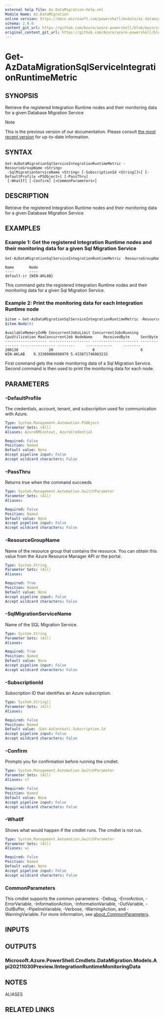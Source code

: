 ```yaml
---
external help file: Az.DataMigration-help.xml
Module Name: Az.DataMigration
online version: https://docs.microsoft.com/powershell/module/az.datamigration/get-azdatamigrationsqlserviceintegrationruntimemetric
schema: 2.0.0
content_git_url: https://github.com/Azure/azure-powershell/blob/main/src/DataMigration/DataMigration/help/Get-AzDataMigrationSqlServiceIntegrationRuntimeMetric.md
original_content_git_url: https://github.com/Azure/azure-powershell/blob/main/src/DataMigration/DataMigration/help/Get-AzDataMigrationSqlServiceIntegrationRuntimeMetric.md
---
```


# Get-AzDataMigrationSqlServiceIntegrationRuntimeMetric

## SYNOPSIS
Retrieve the registered Integration Runtime nodes and their monitoring data for a given Database Migration Service

> [!NOTE]
>This is the previous version of our documentation. Please consult [the most recent version](/powershell/module/az.datamigration/get-azdatamigrationsqlserviceintegrationruntimemetric) for up-to-date information.

## SYNTAX

```
Get-AzDataMigrationSqlServiceIntegrationRuntimeMetric -ResourceGroupName <String>
 -SqlMigrationServiceName <String> [-SubscriptionId <String[]>] [-DefaultProfile <PSObject>] [-PassThru]
 [-WhatIf] [-Confirm] [<CommonParameters>]
```

## DESCRIPTION
Retrieve the registered Integration Runtime nodes and their monitoring data for a given Database Migration Service

## EXAMPLES

### Example 1: Get the registered Integration Runtime nodes and their monitoring data for a given Sql Migration Service
```powershell
Get-AzDataMigrationSqlServiceIntegrationRuntimeMetric -ResourceGroupName "MyResourceGroup" -SqlMigrationServiceName "MySqlMigrationService" | Select *
```

```output
Name       Node
----       ----
default-ir {WIN-AKLAB}
```

This command gets the registered Integration Runtime nodes and their monitoring data for a given Sql Migration Service.

### Example 2: Print the monitoring data for each Integration Runtime node
```powershell
$item = Get-AzDataMigrationSqlServiceIntegrationRuntimeMetric -ResourceGroupName "MyResourceGroup" -SqlMigrationService "MySqlMigrationService"
$item.Node[0] 
```

```output
AvailableMemoryInMb ConcurrentJobsLimit ConcurrentJobsRunning CpuUtilization MaxConcurrentJob NodeName     ReceivedByte     SentByte
------------------- ------------------- --------------------- -------------- ---------------- --------     ------------     --------
200138              20                  0                     8                               WIN-AKLAB    9.33309006690979 5.433871746063232
```

First command gets the node monitoring data of a Sql Migration Service.
Second command is then used to print the monitoring data for each node.

## PARAMETERS

### -DefaultProfile
The credentials, account, tenant, and subscription used for communication with Azure.

```yaml
Type: System.Management.Automation.PSObject
Parameter Sets: (All)
Aliases: AzureRMContext, AzureCredential

Required: False
Position: Named
Default value: None
Accept pipeline input: False
Accept wildcard characters: False
```

### -PassThru
Returns true when the command succeeds

```yaml
Type: System.Management.Automation.SwitchParameter
Parameter Sets: (All)
Aliases:

Required: False
Position: Named
Default value: None
Accept pipeline input: False
Accept wildcard characters: False
```

### -ResourceGroupName
Name of the resource group that contains the resource.
You can obtain this value from the Azure Resource Manager API or the portal.

```yaml
Type: System.String
Parameter Sets: (All)
Aliases:

Required: True
Position: Named
Default value: None
Accept pipeline input: False
Accept wildcard characters: False
```

### -SqlMigrationServiceName
Name of the SQL Migration Service.

```yaml
Type: System.String
Parameter Sets: (All)
Aliases:

Required: True
Position: Named
Default value: None
Accept pipeline input: False
Accept wildcard characters: False
```

### -SubscriptionId
Subscription ID that identifies an Azure subscription.

```yaml
Type: System.String[]
Parameter Sets: (All)
Aliases:

Required: False
Position: Named
Default value: (Get-AzContext).Subscription.Id
Accept pipeline input: False
Accept wildcard characters: False
```

### -Confirm
Prompts you for confirmation before running the cmdlet.

```yaml
Type: System.Management.Automation.SwitchParameter
Parameter Sets: (All)
Aliases: cf

Required: False
Position: Named
Default value: None
Accept pipeline input: False
Accept wildcard characters: False
```

### -WhatIf
Shows what would happen if the cmdlet runs.
The cmdlet is not run.

```yaml
Type: System.Management.Automation.SwitchParameter
Parameter Sets: (All)
Aliases: wi

Required: False
Position: Named
Default value: None
Accept pipeline input: False
Accept wildcard characters: False
```

### CommonParameters
This cmdlet supports the common parameters: -Debug, -ErrorAction, -ErrorVariable, -InformationAction, -InformationVariable, -OutVariable, -OutBuffer, -PipelineVariable, -Verbose, -WarningAction, and -WarningVariable. For more information, see [about_CommonParameters](http://go.microsoft.com/fwlink/?LinkID=113216).

## INPUTS

## OUTPUTS

### Microsoft.Azure.PowerShell.Cmdlets.DataMigration.Models.Api20211030Preview.IIntegrationRuntimeMonitoringData

## NOTES

ALIASES

## RELATED LINKS
